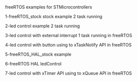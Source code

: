 freeRTOS examples for STMicrocontrollers

1-freeRTOS_stock stock example 2 task running

2-led control example 2 task running

3-led control with external interrupt 1 task running in freeRTOS

4-led control with button using to xTaskNotify API in freeRTOS

5-freeRTOS_HAL_stock example

6-freeRTOS HAL ledControl

7-led control with xTimer API using to xQueue API in freeRTOS
